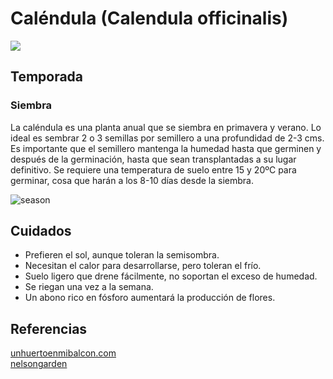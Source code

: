 # Caléndula (Calendula officinalis)

![](https://www.nelsongarden.no/shop/assets/prod_images/p88157l.jpg)

## Temporada

### Siembra

La caléndula es una planta anual que se siembra en primavera y verano. Lo ideal es sembrar 2 o 3 semillas por semillero a una profundidad de 2-3 cms. Es importante que el semillero mantenga la humedad hasta que germinen y después de la germinación, hasta que sean transplantadas a su lugar definitivo. Se requiere una temperatura de suelo entre 15 y 20ºC para germinar, cosa que harán a los 8-10 días desde la siembra.

![season](https://www.nelsongarden.no/shop/assets/prod_images/kalender/_0401-0615,0901-1031_0615-1015nor1.png)

## Cuidados
* Prefieren el sol, aunque toleran la semisombra.
* Necesitan el calor para desarrollarse, pero toleran el frío.
* Suelo ligero que drene fácilmente, no soportan el exceso de humedad.
* Se riegan una vez a la semana.
* Un abono rico en fósforo aumentará la producción de flores.

## Referencias
[unhuertoenmibalcon.com](https://www.unhuertoenmibalcon.com/blog/2019/04/como-cultivar-calendula/)
<br>
[nelsongarden](https://www.nelsongarden.no/nor/nok/p/blomster_140/ringblomst_88157)